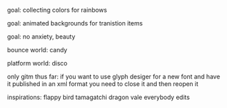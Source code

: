 


goal: collecting colors for rainbows

goal:  animated backgrounds for tranistion items

goal:  no anxiety, beauty

bounce world: candy

platform world: disco


only gitm thus far:  if you want to use glyph desiger for a new font and have it published in an xml format you need to close it and then reopen it



inspirations:
flappy bird
tamagatchi
dragon vale
everybody edits